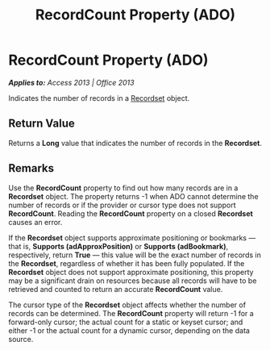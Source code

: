 ﻿---
title: RecordCount Property (ADO)
TOCTitle: RecordCount Property (ADO)
ms:assetid: e3072d10-5bf7-02a8-027e-a9d9a34e3f27
ms:mtpsurl: https://msdn.microsoft.com/en-us/library/JJ250155(v=office.15)
ms:contentKeyID: 48548304
ms.date: 09/18/2015
mtps_version: v=office.15
---

# RecordCount Property (ADO)


_**Applies to:** Access 2013 | Office 2013_

Indicates the number of records in a [Recordset](recordset-object-ado.md) object.

## Return Value

Returns a **Long** value that indicates the number of records in the **Recordset**.

## Remarks

Use the **RecordCount** property to find out how many records are in a **Recordset** object. The property returns -1 when ADO cannot determine the number of records or if the provider or cursor type does not support **RecordCount**. Reading the **RecordCount** property on a closed **Recordset** causes an error.

If the **Recordset** object supports approximate positioning or bookmarks — that is, **Supports (adApproxPosition)** or **Supports (adBookmark)**, respectively, return **True** — this value will be the exact number of records in the **Recordset**, regardless of whether it has been fully populated. If the **Recordset** object does not support approximate positioning, this property may be a significant drain on resources because all records will have to be retrieved and counted to return an accurate **RecordCount** value.

The cursor type of the **Recordset** object affects whether the number of records can be determined. The **RecordCount** property will return -1 for a forward-only cursor; the actual count for a static or keyset cursor; and either -1 or the actual count for a dynamic cursor, depending on the data source.

